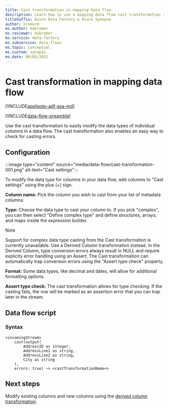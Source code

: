 ```yaml
---
title: Cast transformation in mapping data flow 
description: Learn how to use a mapping data flow cast transformation to easily change column data types in Azure Data Factory or Synapse Analytics pipelines.
titleSuffix: Azure Data Factory & Azure Synapse
author: kromerm
ms.author: makromer
ms.reviewer: makromer
ms.service: data-factory
ms.subservice: data-flows
ms.topic: conceptual
ms.custom: synapse
ms.date: 08/03/2022
---
```


# Cast transformation in mapping data flow 

[!INCLUDE[appliesto-adf-asa-md](includes/appliesto-adf-asa-md.md)]

[!INCLUDE[data-flow-preamble](includes/data-flow-preamble.md)]

Use the cast transformation to easily modify the data types of individual columns in a data flow. The cast transformation also enables an easy way to check for casting errors.

## Configuration

:::image type="content" source="media/data-flow/cast-transformation-001.png" alt-text="Cast settings":::

To modify the data type for columns in your data flow, add columns to "Cast settings" using the plus (+) sign.

**Column name:** Pick the column you wish to cast from your list of metadata columns.

**Type:** Choose the data type to cast your column to. If you pick "complex", you can then select "Define complex type" and define structures, arrays, and maps inside the expression builder.

> [!NOTE]
> Support for complex data type casting from the Cast transformation is currently unavailable. Use a Derived Column transformation instead. In the Derived Column, type conversion errors always result in NULL and require explicity error handling using an Assert. The Cast transformation can automatically trap conversion errors using the "Assert type check" property.

**Format:** Some data types, like decimal and dates, will allow for additional formatting options.

**Assert type check:** The cast transformation allows for type checking. If the casting fails, the row will be marked as an assertion error that you can trap later in the stream.

## Data flow script

### Syntax

```
<incomingStream>
    cast(output(
		AddressID as integer,
		AddressLine1 as string,
		AddressLine2 as string,
		City as string
	),
	errors: true) ~> <castTransformationName<>
```
## Next steps

Modify existing columns and new columns using the [derived column transformation](data-flow-derived-column.md).
